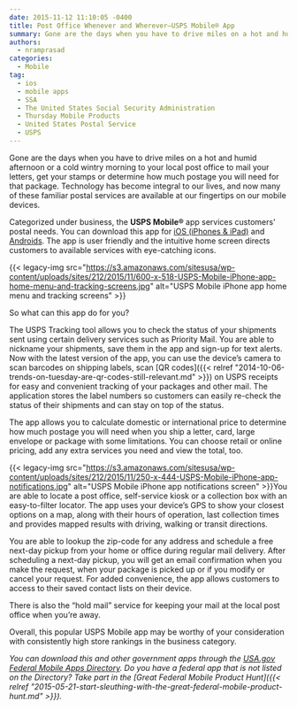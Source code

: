 ```yaml
---
date: 2015-11-12 11:10:05 -0400
title: Post Office Whenever and Wherever—USPS Mobile® App
summary: Gone are the days when you have to drive miles on a hot and humid afternoon or a cold wintry morning to your local post office to mail your letters, get your stamps or determine how much postage you will need for that package. Technology has become integral to our lives, and now many of
authors:
  - nramprasad
categories:
  - Mobile
tag:
  - ios
  - mobile apps
  - SSA
  - The United States Social Security Administration
  - Thursday Mobile Products
  - United States Postal Service
  - USPS
---
```


Gone are the days when you have to drive miles on a hot and humid afternoon or a cold wintry morning to your local post office to mail your letters, get your stamps or determine how much postage you will need for that package. Technology has become integral to our lives, and now many of these familiar postal services are available at our fingertips on our mobile devices.

Categorized under business, the **USPS Mobile®** app services customers’ postal needs. You can download this app for [iOS (iPhones & iPad)](https://itunes.apple.com/us/app/usps-mobile/id339597578?mt=8) and [Androids](https://play.google.com/store/apps/details?id=com.usps&hl=en). The app is user friendly and the intuitive home screen directs customers to available services with eye-catching icons.

{{< legacy-img src="https://s3.amazonaws.com/sitesusa/wp-content/uploads/sites/212/2015/11/600-x-518-USPS-Mobile-iPhone-app-home-menu-and-tracking-screens.jpg" alt="USPS Mobile iPhone app home menu and tracking screens" >}}

So what can this app do for you?

The USPS Tracking tool allows you to check the status of your shipments sent using certain delivery services such as Priority Mail. You are able to nickname your shipments, save them in the app and sign-up for text alerts. Now with the latest version of the app, you can use the device’s camera to scan barcodes on shipping labels, scan [QR codes]({{< relref "2014-10-06-trends-on-tuesday-are-qr-codes-still-relevant.md" >}}) on USPS receipts for easy and convenient tracking of your packages and other mail. The application stores the label numbers so customers can easily re-check the status of their shipments and can stay on top of the status.

The app allows you to calculate domestic or international price to determine how much postage you will need when you ship a letter, card, large envelope or package with some limitations. You can choose retail or online pricing, add any extra services you need and view the total, too.

{{< legacy-img src="https://s3.amazonaws.com/sitesusa/wp-content/uploads/sites/212/2015/11/250-x-444-USPS-Mobile-iPhone-app-notifications.jpg" alt="USPS Mobile iPhone app notifications screen" >}}You are able to locate a post office, self-service kiosk or a collection box with an easy-to-filter locator. The app uses your device’s GPS to show your closest options on a map, along with their hours of operation, last collection times and provides mapped results with driving, walking or transit directions.

You are able to lookup the zip-code for any address and schedule a free next-day pickup from your home or office during regular mail delivery. After scheduling a next-day pickup, you will get an email confirmation when you make the request, when your package is picked up or if you modify or cancel your request. For added convenience, the app allows customers to access to their saved contact lists on their device.

There is also the “hold mail” service for keeping your mail at the local post office when you’re away.

Overall, this popular USPS Mobile app may be worthy of your consideration with consistently high store rankings in the business category.

_You can download this and other government apps through the [USA.gov Federal Mobile Apps Directory](https://www.usa.gov/mobile-apps). Do you have a federal app that is not listed on the Directory? Take part in the [Great Federal Mobile Product Hunt]({{< relref "2015-05-21-start-sleuthing-with-the-great-federal-mobile-product-hunt.md" >}})._